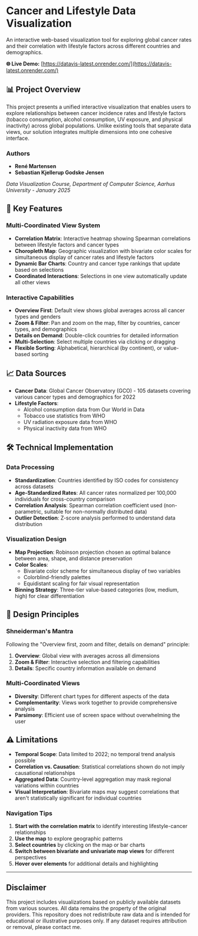 # Cancer and Lifestyle Data Visualization

An interactive web-based visualization tool for exploring global cancer rates and their correlation with lifestyle factors across different countries and demographics.

**🌐 Live Demo:** [https://datavis-latest.onrender.com/](https://datavis-latest.onrender.com/)

## 📊 Project Overview

This project presents a unified interactive visualization that enables users to explore relationships between cancer incidence rates and lifestyle factors (tobacco consumption, alcohol consumption, UV exposure, and physical inactivity) across global populations. Unlike existing tools that separate data views, our solution integrates multiple dimensions into one cohesive interface.

### Authors
- **René Martensen**
- **Sebastian Kjellerup Godske Jensen** 

*Data Visualization Course, Department of Computer Science, Aarhus University - January 2025*

## 🎯 Key Features

### Multi-Coordinated View System
- **Correlation Matrix**: Interactive heatmap showing Spearman correlations between lifestyle factors and cancer types
- **Choropleth Map**: Geographic visualization with bivariate color scales for simultaneous display of cancer rates and lifestyle factors
- **Dynamic Bar Charts**: Country and cancer type rankings that update based on selections
- **Coordinated Interactions**: Selections in one view automatically update all other views

### Interactive Capabilities
- **Overview First**: Default view shows global averages across all cancer types and genders
- **Zoom & Filter**: Pan and zoom on the map, filter by countries, cancer types, and demographics
- **Details on Demand**: Double-click countries for detailed information
- **Multi-Selection**: Select multiple countries via clicking or dragging
- **Flexible Sorting**: Alphabetical, hierarchical (by continent), or value-based sorting

## 📈 Data Sources

- **Cancer Data**: Global Cancer Observatory (GCO) - 105 datasets covering various cancer types and demographics for 2022
- **Lifestyle Factors**:
  - Alcohol consumption data from Our World in Data
  - Tobacco use statistics from WHO
  - UV radiation exposure data from WHO
  - Physical inactivity data from WHO

## 🛠️ Technical Implementation

### Data Processing
- **Standardization**: Countries identified by ISO codes for consistency across datasets
- **Age-Standardized Rates**: All cancer rates normalized per 100,000 individuals for cross-country comparison
- **Correlation Analysis**: Spearman correlation coefficient used (non-parametric, suitable for non-normally distributed data)
- **Outlier Detection**: Z-score analysis performed to understand data distribution

### Visualization Design
- **Map Projection**: Robinson projection chosen as optimal balance between area, shape, and distance preservation
- **Color Scales**: 
  - Bivariate color scheme for simultaneous display of two variables
  - Colorblind-friendly palettes
  - Equidistant scaling for fair visual representation
- **Binning Strategy**: Three-tier value-based categories (low, medium, high) for clear differentiation

## 🎨 Design Principles

### Shneiderman's Mantra
Following the "Overview first, zoom and filter, details on demand" principle:
1. **Overview**: Global view with averages across all dimensions
2. **Zoom & Filter**: Interactive selection and filtering capabilities
3. **Details**: Specific country information available on demand

### Multi-Coordinated Views
- **Diversity**: Different chart types for different aspects of the data
- **Complementarity**: Views work together to provide comprehensive analysis
- **Parsimony**: Efficient use of screen space without overwhelming the user


## ⚠️ Limitations

- **Temporal Scope**: Data limited to 2022; no temporal trend analysis possible
- **Correlation vs. Causation**: Statistical correlations shown do not imply causational relationships
- **Aggregated Data**: Country-level aggregation may mask regional variations within countries
- **Visual Interpretation**: Bivariate maps may suggest correlations that aren't statistically significant for individual countries

### Navigation Tips
1. **Start with the correlation matrix** to identify interesting lifestyle-cancer relationships
2. **Use the map** to explore geographic patterns
3. **Select countries** by clicking on the map or bar charts
4. **Switch between bivariate and univariate map views** for different perspectives
5. **Hover over elements** for additional details and highlighting

---
## Disclaimer
This project includes visualizations based on publicly available datasets from various sources. All data remains the property of the original providers. This repository does not redistribute raw data and is intended for educational or illustrative purposes only.
If any dataset requires attribution or removal, please contact me.
